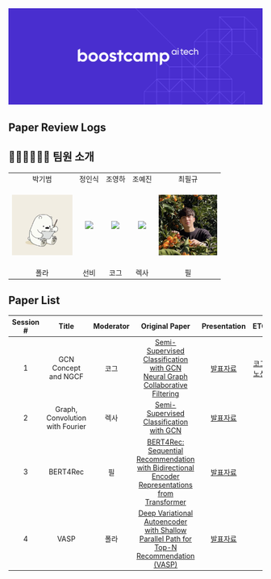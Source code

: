 <div align="center"> 
    <img src="boostcamp_logo.png" alt="logo"/>
</div>

## Paper Review Logs

## 👩🏻‍💻👨🏻‍💻 팀원 소개

<table>
    <tr>
        <td align="center">박기범</td>
        <td align="center">정인식</td>
        <td align="center">조영하</td>
        <td align="center">조예진</td>
        <td align="center">최필규</td>
    </tr>
    <tr height="160px">
        <td align="center">
            <img height="120px" weight="120px" src="https://github.com/boostcamp3-recsys4/Overview/blob/main/images/polar_profile.jpg?raw=true"/>
        </td>
        <td align="center">
            <img height="120px" weight="120px" src="https://avatars.githubusercontent.com/u/38286295?s=460&v=4"/>
        </td>
        <td align="center">
            <img height="120px" weight="120px" src="https://avatars.githubusercontent.com/u/38286295?s=460&v=4"/>
        </td>
        <td align="center">
            <img height="120px" weight="120px" src="https://avatars.githubusercontent.com/u/38286295?s=460&v=4"/>
        </td>
        <td align="center">
            <img height="120px" weight="120px" src="https://github.com/pilkyuchoi/images/blob/main/phil_profile.jpg"/>
        </td>
    </tr>
        <td align="center">폴라</td>
        <td align="center">선비</td>
        <td align="center">코그</td>
        <td align="center">렉사</td>
        <td align="center">필</td>
    <tr>
    </tr>
    <tr>
    </tr>
</table>

## Paper List

|Session #|Title|Moderator|Original Paper|Presentation|ETC|
|:---:|:---:|:---:|:---:|:---:|:---:|
|1|GCN Concept and NGCF|코그|[Semi-Supervised Classification with GCN](https://arxiv.org/abs/1609.02907) <br> [Neural Graph Collaborative Filtering](https://arxiv.org/abs/1905.08108)|[발표자료](https://github.com/boostcamp3-recsys4/paper-review/blob/main/Graph/GCN_NGCF.pdf)|[코그 노션](https://www.notion.so/Graph-Convolutional-Network-c99f60c57f964e2197fff1ed8a96a85a)|
|2|Graph, Convolution with Fourier|렉사|[Semi-Supervised Classification with GCN](https://arxiv.org/abs/1609.02907) <br> |[발표자료](https://github.com/boostcamp3-recsys4/paper-review/blob/main/Graph/Graph%20Convolutional%20Network%20-%20Lexa%200321.pdf)||
|3|BERT4Rec|필|[BERT4Rec: Sequential Recommendation with Bidirectional Encoder Representations from Transformer](https://arxiv.org/abs/1904.06690) <br> |[발표자료](https://www.notion.so/BERT4Rec-fc3b0ca815d54a9d879437159a987707)||
|4|VASP|폴라|[Deep Variational Autoencoder with Shallow Parallel Path for Top-N Recommendation (VASP)](https://arxiv.org/abs/2102.05774) <br> |[발표자료](https://github.com/boostcamp3-recsys4/paper-review/blob/main/VAE/VASP_presentation.pdf)||
